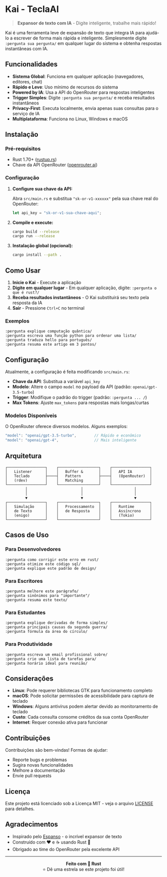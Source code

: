 #  Kai - TeclaAI

> **Expansor de texto com IA** - Digite inteligente, trabalhe mais rápido!

Kai é uma ferramenta leve de expansão de texto que integra IA para ajudá-lo a escrever de forma mais rápida e inteligente. Simplesmente digite `:pergunta sua pergunta/` em qualquer lugar do sistema e obtenha respostas instantâneas com IA.

##  Funcionalidades

-  **Sistema Global**: Funciona em qualquer aplicação (navegadores, editores, chat)
-  **Rápido e Leve**: Uso mínimo de recursos do sistema
-  **Powered by IA**: Usa a API do OpenRouter para respostas inteligentes
-  **Trigger Simples**: Digite `:pergunta sua pergunta/` e receba resultados instantâneos
-  **Privacy-First**: Executa localmente, envia apenas suas consultas para o serviço de IA
-  **Multiplataforma**: Funciona no Linux, Windows e macOS

##  Instalação

### Pré-requisitos

- Rust 1.70+ ([rustup.rs](https://rustup.rs/))
- Chave da API OpenRouter ([openrouter.ai](https://openrouter.ai/))

### Configuração

1. **Configure sua chave da API:**
   
   Abra `src/main.rs` e substitua `"sk-or-v1-xxxxxx"` pela sua chave real do OpenRouter:
   ```rust
   let api_key = "sk-or-v1-sua-chave-aqui";
   ```

2. **Compile e execute:**
   ```bash
   cargo build --release
   cargo run --release
   ```

3. **Instalação global (opcional):**
   ```bash
   cargo install --path .
   ```

## Como Usar

1. **Inicie o Kai** - Execute a aplicação
2. **Digite em qualquer lugar** - Em qualquer aplicação, digite: `:pergunta o que é rust?/`
3. **Receba resultados instantâneos** - O Kai substituirá seu texto pela resposta da IA
4. **Sair** - Pressione `Ctrl+C` no terminal

### Exemplos

```
:pergunta explique computação quântica/
:pergunta escreva uma função python para ordenar uma lista/
:pergunta traduza hello para português/
:pergunta resuma este artigo em 3 pontos/
```

## Configuração

Atualmente, a configuração é feita modificando `src/main.rs`:

- **Chave da API**: Substitua a variável `api_key`
- **Modelo**: Altere o campo `model` no payload da API (padrão: `openai/gpt-3.5-turbo`)
- **Trigger**: Modifique o padrão do trigger (padrão: `:pergunta ... /`)
- **Max Tokens**: Ajuste `max_tokens` para respostas mais longas/curtas

### Modelos Disponíveis

O OpenRouter oferece diversos modelos. Alguns exemplos:

```rust
"model": "openai/gpt-3.5-turbo",        // Rápido e econômico
"model": "openai/gpt-4",                // Mais inteligente
```

## Arquitetura

```
┌─────────────────┐    ┌──────────────────┐    ┌─────────────────┐
│   Listener      │    │   Buffer &       │    │   API IA        │
│   Teclado       ├────┤   Pattern        ├────┤   (OpenRouter)  │
│   (rdev)        │    │   Matching       │    │                 │
└─────────────────┘    └──────────────────┘    └─────────────────┘
         │                        │                       │
         │                        │                       │
         ▼                        ▼                       ▼
┌─────────────────┐    ┌──────────────────┐    ┌─────────────────┐
│   Simulação     │    │   Processamento  │    │   Runtime       │
│   de Texto      │    │   de Resposta    │    │   Assíncrono    │
│   (enigo)       │    │                  │    │   (Tokio)       │
└─────────────────┘    └──────────────────┘    └─────────────────┘
```

## Casos de Uso

### Para Desenvolvedores
```
:pergunta como corrigir este erro em rust/
:pergunta otimize este código sql/
:pergunta explique este padrão de design/
```

### Para Escritores
```
:pergunta melhore este parágrafo/
:pergunta sinônimos para "importante"/
:pergunta resuma este texto/
```

### Para Estudantes
```
:pergunta explique derivadas de forma simples/
:pergunta principais causas da segunda guerra/
:pergunta fórmula da área do círculo/
```

### Para Produtividade
```
:pergunta escreva um email profissional sobre/
:pergunta crie uma lista de tarefas para/
:pergunta horário ideal para reunião/
```

## Considerações

- **Linux**: Pode requerer bibliotecas GTK para funcionamento completo
- **macOS**: Pode solicitar permissões de acessibilidade para captura de teclado
- **Windows**: Alguns antivírus podem alertar devido ao monitoramento de teclado
- **Custo**: Cada consulta consome créditos da sua conta OpenRouter
- **Internet**: Requer conexão ativa para funcionar

## Contribuições

Contribuições são bem-vindas! Formas de ajudar:

-  Reporte bugs e problemas
-  Sugira novas funcionalidades
-  Melhore a documentação
-  Envie pull requests

##  Licença

Este projeto está licenciado sob a Licença MIT - veja o arquivo [LICENSE](LICENSE) para detalhes.

##  Agradecimentos

- Inspirado pelo [Espanso](https://espanso.org/) - o incrível expansor de texto
- Construído com ❤️ e ☕ usando Rust 🦀
- Obrigado ao time do OpenRouter pela excelente API

---

<div align="center">
  <strong>Feito com 🦀 Rust</strong><br>
  ⭐ Dê uma estrela se este projeto foi útil!
</div>
